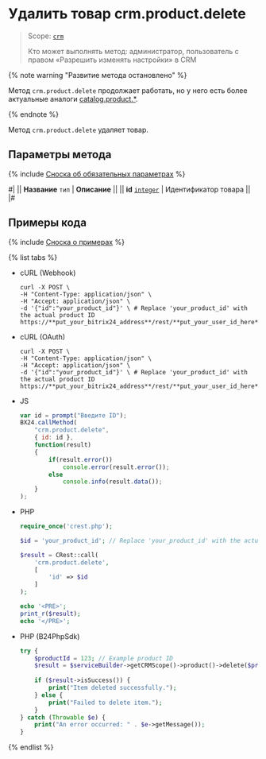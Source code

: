 # Удалить товар crm.product.delete

> Scope: [`crm`](../../../scopes/permissions.md)
>
> Кто может выполнять метод: администратор, пользователь с правом «Разрешить изменять настройки» в CRM

{% note warning "Развитие метода остановлено" %}

Метод `crm.product.delete` продолжает работать, но у него есть более актуальные аналоги [catalog.product.*](../../../catalog/product/index.md).

{% endnote %}

Метод `crm.product.delete` удаляет товар.

## Параметры метода

{% include [Сноска об обязательных параметрах](../../../../_includes/required.md) %}

#|
|| **Название**
`тип` | **Описание** ||
|| **id**
[`integer`](../../../data-types.md) | Идентификатор товара ||
|#

## Примеры кода

{% include [Сноска о примерах](../../../../_includes/examples.md) %}

{% list tabs %}

- cURL (Webhook)

    ```http
    curl -X POST \
    -H "Content-Type: application/json" \
    -H "Accept: application/json" \
    -d '{"id":"your_product_id"}' \ # Replace 'your_product_id' with the actual product ID
    https://**put_your_bitrix24_address**/rest/**put_your_user_id_here**/**put_your_webbhook_here**/crm.product.delete
    ```

- cURL (OAuth)

    ```http
    curl -X POST \
    -H "Content-Type: application/json" \
    -H "Accept: application/json" \
    -d '{"id":"your_product_id"}' \ # Replace 'your_product_id' with the actual product ID
    https://**put_your_bitrix24_address**/rest/**put_your_user_id_here**/**put_your_webbhook_here**/crm.product.delete
    ```

- JS

    ```js
    var id = prompt("Введите ID");
    BX24.callMethod(
        "crm.product.delete",
        { id: id },
        function(result)
        {
            if(result.error())
                console.error(result.error());
            else
                console.info(result.data());
        }
    );
    ```

- PHP

    ```php
    require_once('crest.php');

    $id = 'your_product_id'; // Replace 'your_product_id' with the actual product ID

    $result = CRest::call(
        'crm.product.delete',
        [
            'id' => $id
        ]
    );

    echo '<PRE>';
    print_r($result);
    echo '</PRE>';
    ```

- PHP (B24PhpSdk)

    ```php        
    try {
        $productId = 123; // Example product ID
        $result = $serviceBuilder->getCRMScope()->product()->delete($productId);
        
        if ($result->isSuccess()) {
            print("Item deleted successfully.");
        } else {
            print("Failed to delete item.");
        }
    } catch (Throwable $e) {
        print("An error occurred: " . $e->getMessage());
    }
    ```

{% endlist %}